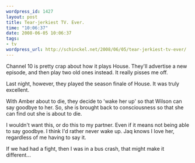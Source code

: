 ```yaml
--- 
wordpress_id: 1427
layout: post
title: Tear-jerkiest TV. Ever.
time: "10:06:37"
date: 2008-06-05 10:06:37
tags: 
- tv
wordpress_url: http://schinckel.net/2008/06/05/tear-jerkiest-tv-ever/
---
```

Channel 10 is pretty crap about how it plays House. They'll advertise a new episode, and then play two old ones instead. It really pisses me off.

Last night, however, they played the season finale of House. It was truly excellent.

With Amber about to die, they decide to 'wake her up' so that Wilson can say goodbye to her. So, she is brought back to consciousness so that she can find out she is about to die.

I wouldn't want this, or do this to my partner. Even if it means not being able to say goodbye. I think I'd rather never wake up. Jaq knows I love her, regardless of me having to say it.

If we had had a fight, then I was in a bus crash, that might make it different...
